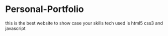 # Personal-Portfolio
this is the best  website to show case your skills
tech used is html5 css3 and javascript

